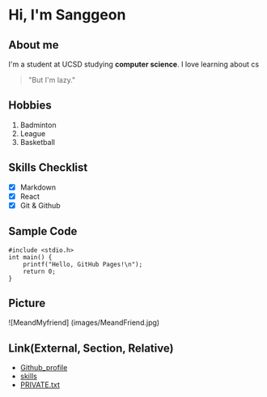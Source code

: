 # Hi, I'm Sanggeon

## About me
I'm a student at UCSD studying **computer science**.
I love learning about cs 

> "But I'm lazy."

## Hobbies
1. Badminton
2. League
3. Basketball
   
## Skills Checklist
- [x] Markdown
- [x] React
- [x] Git & Github

## Sample Code
```
#include <stdio.h>
int main() {
    printf("Hello, GitHub Pages!\n");
    return 0;
}
```

## Picture
![MeandMyfriend] (images/MeandFriend.jpg)

## Link(External, Section, Relative)
- [Github_profile](https://github.com/TopgeonKR)
- [skills](#skills-checklist)
- [PRIVATE.txt](PRIVATE.txt)
  
